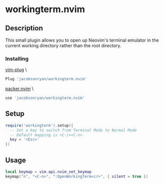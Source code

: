 # workingterm.nvim

## Description

This small plugin allows you to open up Neovim's terminal emulator in the current working directory rather than the root directory.

### Installing

[vim-plug](https://github.com/junegunn/vim-plug) \
```lua
Plug 'jacobsonryan/workingterm.nvim'
```

[packer.nvim](https://github.com/wbthomason/packer.nvim) \
```lua
use 'jacobsonryan/workingterm.nvim'
```

## Setup
```lua
require('workingterm').setup({
  -- Set a key to switch from Terminal Mode to Normal Mode
  -- Default mapping is <C-/><C-n>
  key = '<Esc>'
})
```

## Usage
```lua
local keymap = vim.api.nvim_set_keymap
keymap("n", "<C-n>", ":OpenWorkingTerm<cr>", { silent = true })
```
